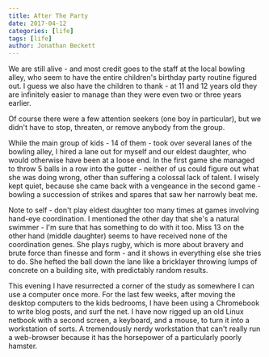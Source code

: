 ```yaml
---
title: After The Party
date: 2017-04-12
categories: [life]
tags: [life]
author: Jonathan Beckett
---
```


We are still alive - and most credit goes to the staff at the local bowling alley, who seem to have the entire children's birthday party routine figured out. I guess we also have the children to thank - at 11 and 12 years old they are infinitely easier to manage than they were even two or three years earlier.

Of course there were a few attention seekers (one boy in particular), but we didn't have to stop, threaten, or remove anybody from the group.

While the main group of kids - 14 of them - took over several lanes of the bowling alley, I hired a lane out for myself and our eldest daughter, who would otherwise have been at a loose end. In the first game she managed to throw 5 balls in a row into the gutter - neither of us could figure out what she was doing wrong, other than suffering a colossal lack of talent. I wisely kept quiet, because she came back with a vengeance in the second game - bowling a succession of strikes and spares that saw her narrowly beat me.

Note to self - don't play eldest daughter too many times at games involving hand-eye coordination. I mentioned the other day that she's a natural swimmer - I'm sure that has something to do with it too. Miss 13 on the other hand (middle daughter) seems to have received none of the coordination genes. She plays rugby, which is more about bravery and brute force than finesse and form - and it shows in everything else she tries to do. She hefted the ball down the lane like a bricklayer throwing lumps of concrete on a building site, with predictably random results.

This evening I have resurrected a corner of the study as somewhere I can use a computer once more. For the last few weeks, after moving the desktop computers to the kids bedrooms, I have been using a Chromebook to write blog posts, and surf the net. I have now rigged up an old Linux netbook with a second screen, a keyboard, and a mouse, to turn it into a workstation of sorts. A tremendously nerdy workstation that can't really run a web-browser because it has the horsepower of a particularly poorly hamster.
